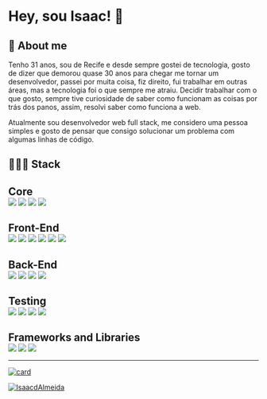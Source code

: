 
# Hey, sou Isaac! 🧠

## 🚀 About me

<section style="">
Tenho 31 anos, sou de Recife e desde sempre gostei de tecnologia, gosto de dizer que demorou quase 30 anos para chegar me tornar um desenvolvedor, passei por muita coisa, fiz direito, fui trabalhar em outras áreas, mas a tecnologia foi o que sempre me atraiu. Decidir trabalhar com o que gosto, sempre tive curiosidade de saber como funcionam as coisas por trás dos panos, assim, resolvi saber como funciona a web. 

Atualmente sou desenvolvedor web full stack, me considero uma pessoa simples e gosto de pensar que consigo solucionar um problema com algumas linhas de código. 
</section>

## 🧑🏾‍💻 Stack

<section style="">
<h2 style="margin-bottom: 0"> Core </h2>
<img src="https://img.shields.io/badge/JavaScript-F7DF1E?style=for-the-badge&logo=javascript&logoColor=black" />
<img src="https://img.shields.io/badge/TypeScript-007ACC?style=for-the-badge&logo=typescript&logoColor=white" />
<img src="https://img.shields.io/badge/Node.js-43853D?style=for-the-badge&logo=node.js&logoColor=white" />
<img src="https://img.shields.io/badge/React-20232A?style=for-the-badge&logo=react&logoColor=61DAFB" />
</section>

<section style="">
<h2 style="margin-bottom: 0"> Front-End </h2>
<img src="https://img.shields.io/badge/HTML5-E34F26?style=for-the-badge&logo=html5&logoColor=white" />
<img src="https://img.shields.io/badge/CSS3-1572B6?style=for-the-badge&logo=css3&logoColor=white" />
<img src="https://img.shields.io/badge/React_Router-CA4245?style=for-the-badge&logo=react-router&logoColor=white" />
<img src="https://img.shields.io/badge/Redux-593D88?style=for-the-badge&logo=redux&logoColor=white" />
<img src="https://img.shields.io/badge/Bootstrap-563D7C?style=for-the-badge&logo=bootstrap&logoColor=white" />
<img src="https://img.shields.io/badge/styled--components-DB7093?style=for-the-badge&logo=styled-components&logoColor=white" />
</section>

<section style="">
<h2 style="margin-bottom: 0"> Back-End </h2>
<img src="https://img.shields.io/badge/MySQL-00000F?style=for-the-badge&logo=mysql&logoColor=white" />
<img src="https://img.shields.io/badge/MongoDB-4EA94B?style=for-the-badge&logo=mongodb&logoColor=white" />
<img src="https://img.shields.io/badge/Express.js-404D59?style=for-the-badge" />
<img src="https://img.shields.io/badge/ts--node-3178C6?style=for-the-badge&logo=ts-node&logoColor=white" />
</section>

<section style="">
<h2 style="margin-bottom: 0"> Testing </h2>
<img src="https://img.shields.io/badge/-TestingLibrary-%23E33332?style=for-the-badge&logo=testing-library&logoColor=white" />
<img src="https://img.shields.io/badge/Jest-C21325?style=for-the-badge&logo=jest&logoColor=white" />
<img src="https://img.shields.io/badge/Mocha-8D6748?style=for-the-badge&logo=Mocha&logoColor=white"/>
<img src="https://img.shields.io/badge/chai-A30701?style=for-the-badge&logo=chai&logoColor=white" />
</section>

<section style="">
<h2 style="margin-bottom: 0"> Frameworks and Libraries </h2>
<img src="https://img.shields.io/badge/Docker-2CA5E0?style=for-the-badge&logo=docker&logoColor=white" />
<img src="https://img.shields.io/badge/Insomnia-5849be?style=for-the-badge&logo=Insomnia&logoColor=white"/>
<img src="https://img.shields.io/badge/JWT-000000?style=for-the-badge&logo=JSON%20web%20tokens&logoColor=white" />
</section>
<hr />

[![card](https://github-readme-stats.vercel.app/api?username=IsaacdAlmeida&theme=Radical)](https://github.com/IsaacdAlmeida/)

[![IsaacdAlmeida](https://github-readme-stats.vercel.app/api/top-langs/?username=IsaacdAlmeida&hide=html&layout=compact&theme=Radical)](https://github.com/IsaacdAlmeida/)
